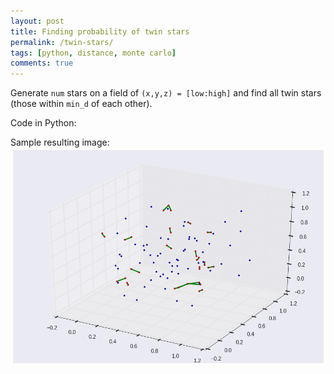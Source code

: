 ```yaml
---
layout: post
title: Finding probability of twin stars
permalink: /twin-stars/
tags: [python, distance, monte carlo]
comments: true
---
```

Generate `num` stars on a field of `(x,y,z) = [low:high]` and find all twin stars (those within `min_d` of each other).

<!-- more -->

Code in Python:

<code data-gist-id="2b3b608f46a7de1e87d1" data-gist-hide-footer="true"></code>

Sample resulting image:
![](/images/twin-stars_sample.png "Sample output")